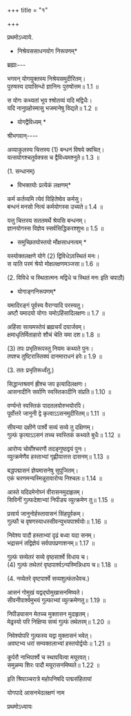 +++
title = "१"

+++

प्रथमोऽध्याये.

* निश्रेयससाधनयोग निरूपणम्*

ब्रह्माः---

भगवन् योगयुक्तस्य निश्रेयसमुदीरितम्।  
पुरुषस्य दयासिन्धो ज्ञानिनः पुरुषोत्तम॥ 1.1 ॥

स योगः कथ्यतां भूय श्श्रोतव्यं यदि मद्विधैः।  
यदि नानुग्रहोस्मासु भजमानेषु विद्यते॥ 1.2 ॥

* योगद्वैविध्यम् *

श्रीभगवान्----

अव्याकुलस्य चित्तस्य (1) बन्धनं विषये क्वचित्।  
यत्सयोगश्चतुर्वक्त्रस च द्वैविध्यमश्नुते॥ 1.3 ॥

(1. सन्धानम्)

* विभक्तयोः प्रत्येकं लक्षणम्*

कर्म कर्तव्यमि त्येवं विहितेष्वेव कर्मसु।  
बन्धनं मनसो नित्यं कर्मयोगस्स उच्यते॥ 1.4 ॥

यत्तु चित्तस्य सततमर्थे श्रेयसि बन्धनम्।  
ज्ञानयोगस्स विज्ञेय स्सर्वसिद्धिकरश्शुभः॥ 1.5 ॥

* समुच्छितयोस्तयो र्मोक्षसाधनत्वम् *

यस्योक्तलक्षणे योगे (2) द्विविधेऽवस्थितं मनः।  
स याति परमं श्रेयो मोक्षलक्षणमञ्जसा॥ 1.6 ॥

(2. विविधे च स्थितात्मनः मद्विधे च स्थितं मनः इति चपाठौ)

* योगाङ्गनिरूपणम्*

यमादिरङ्गं पूर्वस्य वैराग्यादि परस्यतु।  
अष्टौ यमादयो योगाः यमोऽहिंसादिलक्षणः॥ 1.7 ॥

अहिंसा सत्यमस्तेयं ब्रह्मचर्यं दयार्जवम्।  
क्षमाधृतिर्मिताहारो शौचं चेति यमा दश॥ 1.8 ॥

(3) तपः प्रभृतिरूपस्तु नियमः कथ्यते पुनः।  
तपश्च तुष्टिरास्तिक्यं दानमाराधनं हरेः॥ 1.9 ॥

(3. ततः प्रभृतिरूर्ध्वंतु.)

सिद्धान्तश्रवणं ह्रीश्च जप इत्यादिलक्षणः।  
आसनादीनि सर्वाणि स्वस्तिकादीनि संप्रति॥ 1.10 ॥

वर्ण्यन्ते स्वस्तिकं पादतलयोरुभयोरपि।  
पूर्वोत्तरे जानुनी द्वे कृत्वाऽऽसनमुदीरितम्॥ 1.11 ॥

सीवन्या दक्षीणे पार्श्वे सव्यं सव्ये तु दक्षिणम्।  
गुल्फं कृत्याऽऽसनं तच्च स्वस्तिकं कथ्यते बुधैः॥ 1.12 ॥

आरोप्य चोर्वोश्चरणौ तदङ्गुष्ठद्वयं पुनः।  
व्युत्क्रमेणैव हस्ताभ्यां गृह्णीयात्तत्त दासनम्॥ 1.13 ॥

बद्धपद्मासनं ज्ञेयमासनेषु सुपूजितम्।  
एकं चरणमन्यस्मिन्नूरावारोप्य निश्चलः॥ 1.14 ॥

आस्ते यदिदमेनोघ्नं वीरासनमुदाहृतम्।  
सिविनीं गुल्फदेशाभ्यां निपीड्य व्युत्क्रमेण तु॥ 1.15 ॥

प्रसार्य जानुनोर्हस्तावासनं सिंहपूर्वकम्।  
गुल्फौ च वृषणस्याधस्सीवन्युभयपार्श्वयोः॥ 1.16 ॥

निवेश्य पादौ हस्ताभ्यां दृढं बध्वा यदा सनम्।  
भद्रासनं तद्विज्ञेयं सर्वपापप्रणाशनम्॥ 1.17 ॥

गुल्फं सव्येतरं सव्ये वृष्ठसार्श्वे विधाय च।  
(4) गुल्फं तथेतरं वृष्ठपार्श्वऽन्यस्मिन्निधाय च॥ 1.18 ॥

(4. नव्येतरे वृष्टपार्श्वे सव्यशुल्फंतधैवच.)

आसनं गोमुखं यद्वद्घोमुखासनमिष्यते।  
सीवनीपार्श्वमुभयं गुल्फाभ्यां व्युत्क्रमेणतु॥ 1.19 ॥

निपीड्यासन मेतच्च मुक्तासन मुदाहृतम्।  
मेढ्रस्यो परि निक्षिप्य सव्यं गुल्फं तथेतरम्॥ 1.20 ॥

निवेश्योपरि गुल्फस्य यद्वा मुक्तासनं भवेत्।  
अवष्टभ्य धरां सम्यक्तलाभ्यां हस्तयोर्द्वयोः॥ 1.21 ॥

कूर्परौ नाभिपार्श्वे च स्थापयित्वा मयूरवत्।  
समुन्नम्य शिरः पादौ मयूरासनमिष्यते॥ 1.22 ॥

इति श्रिपाञ्चरात्रे महोपनिषदि पाद्मसंहितायां

योगपादे आसनभेदलक्षणं नाम

प्रथमोऽध्यायः
